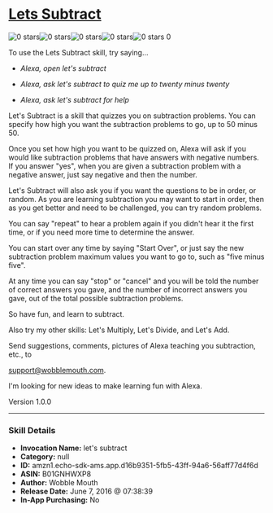 # [Lets Subtract](http://alexa.amazon.com/#skills/amzn1.echo-sdk-ams.app.d16b9351-5fb5-43ff-94a6-56aff77d4f6d)
![0 stars](../../images/ic_star_border_black_18dp_1x.png)![0 stars](../../images/ic_star_border_black_18dp_1x.png)![0 stars](../../images/ic_star_border_black_18dp_1x.png)![0 stars](../../images/ic_star_border_black_18dp_1x.png)![0 stars](../../images/ic_star_border_black_18dp_1x.png) 0

To use the Lets Subtract skill, try saying...

* *Alexa, open let's subtract*

* *Alexa, ask let's subtract to quiz me up to twenty minus twenty*

* *Alexa, ask let's subtract for help*

Let's Subtract is a skill that quizzes you on subtraction problems.  You can specify how high you want the subtraction problems to go, up to 50 minus 50.

Once you set how high you want to be quizzed on, Alexa will ask if you would like subtraction problems that have answers with negative numbers.  If you answer "yes", when you are given a subtraction problem with a negative answer,  just say negative and then the number.
 
Let's Subtract will also ask you if you want the questions to be in order, or random. As you are learning subtraction you may want to start in order, then as you get better and need to be challenged, you can try random problems. 

You can say "repeat" to hear a problem again if you didn't hear it the first time, or if you need more time to determine the answer. 

You can start over any time by saying "Start Over", or just say the new subtraction problem maximum values you want to go to, such as "five minus five". 

At any time you can say "stop" or "cancel" and you will be told the number of correct answers you gave, and the number of incorrect answers you gave, out of the total possible subtraction problems. 

So have fun, and learn to subtract.

Also try my other skills: Let's Multiply, Let's Divide, and Let's Add.

Send suggestions, comments, pictures of Alexa teaching you subtraction, etc., to 

support@wobblemouth.com.  

I'm looking for new ideas to make learning fun with Alexa.

Version 1.0.0

***

### Skill Details

* **Invocation Name:** let's subtract
* **Category:** null
* **ID:** amzn1.echo-sdk-ams.app.d16b9351-5fb5-43ff-94a6-56aff77d4f6d
* **ASIN:** B01GNHWXP8
* **Author:** Wobble Mouth
* **Release Date:** June 7, 2016 @ 07:38:39
* **In-App Purchasing:** No
